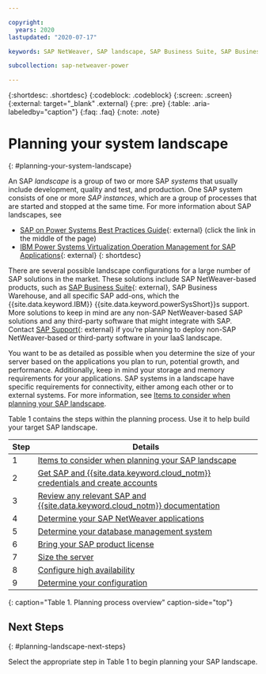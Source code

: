 ```yaml
---

copyright:
  years: 2020
lastupdated: "2020-07-17"

keywords: SAP NetWeaver, SAP landscape, SAP Business Suite, SAP Business Warehouse, SAP BW

subcollection: sap-netweaver-power

---
```


{:shortdesc: .shortdesc}
{:codeblock: .codeblock}
{:screen: .screen}
{:external: target="_blank" .external}
{:pre: .pre}
{:table: .aria-labeledby="caption"}
{:faq: .faq}
{:note: .note}

# Planning your system landscape
{: #planning-your-system-landscape}

An SAP *landscape* is a group of two or more SAP *systems* that usually include development, quality and test, and production. One SAP system consists of one or more *SAP instances*, which are a group of processes that are started and stopped at the same time. For more information about SAP landscapes, see
 * [SAP on Power Systems Best Practices Guide](https://www-03.ibm.com/support/techdocs/atsmastr.nsf/WebIndex/WP102618){: external} (click the link in the middle of the page)
 * [IBM Power Systems Virtualization Operation Management for SAP Applications](http://www.redbooks.ibm.com/abstracts/redp5579.html?Open){: external}
{: shortdesc}

There are several possible landscape configurations for a large number of SAP solutions in the market. These solutions include SAP NetWeaver-based products, such as [SAP Business Suite](https://open.sap.com/courses/suitehana1){: external}, SAP Business Warehouse, and all specific SAP add-ons, which the {{site.data.keyword.IBM}} {{site.data.keyword.powerSysShort}}s support. More solutions to keep in mind are any non-SAP NetWeaver-based SAP solutions and any third-party software that might integrate with SAP. Contact [SAP Support](https://support.sap.com/en/index.html){: external} if you’re planning to deploy non-SAP NetWeaver-based or third-party software in your IaaS landscape.

You want to be as detailed as possible when you determine the size of your server based on the applications you plan to run, potential growth, and performance. Additionally, keep in mind your storage and memory requirements for your applications. SAP systems in a landscape have specific requirements for connectivity, either among each other or to external systems. For more information, see [Items to consider when planning your SAP landscape](/docs/sap-netweaver-power?topic=sap-netweaver-power-considerations#considerations).

Table 1 contains the steps within the planning process. Use it to help build your target SAP landscape.

| Step | Details |
| --- | --- |
| 1 | [Items to consider when planning your SAP landscape](/docs/sap-netweaver-power?topic=sap-netweaver-power-considerations) |
| 2 | [Get SAP and {{site.data.keyword.cloud_notm}} credentials and create accounts](/docs/sap-netweaver-power?topic=sap-netweaver-power-get_sap_ibm_credentials#get_sap_ibm_credentials) |
| 3 | [Review any relevant SAP and {{site.data.keyword.cloud_notm}} documentation](/docs/sap-netweaver-power?topic=sap-netweaver-power-review_doc) |
| 4 | [Determine your SAP NetWeaver applications](/docs/sap-netweaver-power?topic=sap-netweaver-power-3-determining-your-sap-netweaver-applications) |
| 5 | [Determine your database management system](/docs/sap-netweaver-power?topic=sap-netweaver-power-determining-your-database-management-system)
| 6 | [Bring your SAP product license](/docs/sap-netweaver-power?topic=sap-netweaver-power-bring-your-own-sap-product-license)
| 7 | [Size the server](/docs/sap-netweaver-power?topic=sap-netweaver-power-size_the_server#size_the_server) |
| 8 | [Configure high availability](/docs/sap-netweaver-power?topic=sap-netweaver-power-ha_config) |
| 9 | [Determine your configuration](/docs/sap-netweaver-power?topic=sap-netweaver-power-determine_configuration#determine_configuration) |
{: caption="Table 1. Planning process overview" caption-side="top"}

## Next Steps
{: #planning-landscape-next-steps}

Select the appropriate step in Table 1 to begin planning your SAP landscape.
